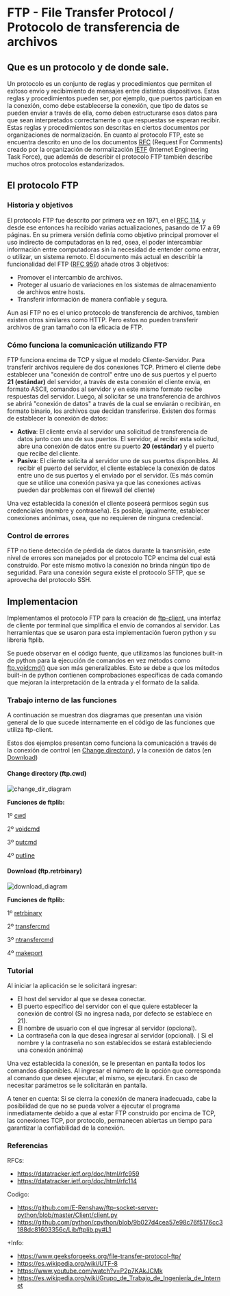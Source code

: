 # FTP - File Transfer Protocol / Protocolo de transferencia de archivos

##  Que es un protocolo y de donde sale.
Un protocolo es un conjunto de reglas y procedimientos que permiten el exitoso envío y recibimiento de mensajes entre distintos dispositivos. Estas reglas y procedimientos pueden ser, por ejemplo, que puertos participan en la conexión, como debe establecerse la conexión, que tipo de datos se pueden enviar a través de ella, como deben estructurarse esos datos para que sean interpretados correctamente o que respuestas se esperan recibir. Estas reglas y procedimientos son descritas en ciertos documentos por organizaciones de normalización.
En cuanto al protocolo FTP, este se encuentra descrito en uno de los documentos [RFC](https://www.rfc-editor.org) (Request For Comments) creado por la organización de normalización [IETF](https://www.ietf.org) (Internet Engineering Task Force), que además de describir el protocolo FTP también describe muchos otros protocolos estandarizados.

## El protocolo FTP
### Historia y objetivos
El protocolo FTP fue descrito por primera vez en 1971, en el [RFC 114](https://datatracker.ietf.org/doc/html/rfc114), y desde ese entonces ha recibido varias actualizaciones, pasando de 17 a 69 páginas. En su primera versión definía como objetivo principal promover el uso indirecto de computadoras en la red, osea, el poder intercambiar información entre computadoras sin la necesidad de entender como entrar, o utilizar, un sistema remoto. El documento más actual en describir la funcionalidad del FTP ([RFC 959](https://datatracker.ietf.org/doc/html/rfc959)) añade otros 3 objetivos:
- Promover el intercambio de archivos.
- Proteger al usuario de variaciones en los sistemas de almacenamiento de archivos entre hosts.
- Transferir información de manera confiable y segura.

Aun asi FTP no es el unico protocolo de transferencia de archivos, tambien existen otros similares como HTTP. Pero estos no pueden transferir archivos de gran tamaño con la eficacia de FTP.

### Cómo funciona la comunicación utilizando FTP
FTP funciona encima de TCP y sigue el modelo Cliente-Servidor. Para transferir archivos requiere de dos conexiones TCP. Primero el cliente debe establecer una "conexión de control" entre uno de sus puertos y el puerto **21 (estándar)** del servidor, a través de esta conexión el cliente envia, en formato ASCII, comandos al servidor y en este mismo formato recibe respuestas del servidor. Luego, al solicitar se una transferencia de archivos se abrirá "conexión de datos" a través de la cual se enviarán o recibirán, en formato binario, los archivos que decidan transferirse. Existen dos formas de establecer la conexión de datos:
- **Activa**: El cliente envía al servidor una solicitud de transferencia de datos junto con uno de sus puertos. El servidor, al recibir esta solicitud, abre una conexión de datos entre su puerto **20 (estándar)** y el puerto que recibe del cliente.
- **Pasiva**: El cliente solicita al servidor uno de sus puertos disponibles. Al recibir el puerto del servidor, el cliente establece la conexión de datos entre uno de sus puertos y el enviado por el servidor.
(Es más común que se utilice una conexión pasiva ya que las conexiones activas pueden dar problemas con el firewall del cliente)

Una vez establecida la conexión el cliente poseerá permisos según sus credenciales (nombre y contraseña). Es posible, igualmente, establecer conexiones anónimas, osea, que no requieren de ninguna credencial.

### Control de errores
FTP no tiene detección de pérdida de datos durante la transmisión, este nivel de errores son manejados por el protocolo TCP encima del cual está construido. Por este mismo motivo la conexión no brinda ningún tipo de seguridad. Para una conexión segura existe el protocolo SFTP, que se aprovecha del protocolo SSH.

##  Implementacion
Implementamos el protocolo FTP para la creación de [ftp-client](https://github.com/ArcosJuan/ftp-client), una interfaz de cliente por terminal que simplifica el envío de comandos al servidor. Las herramientas que se usaron para esta implementación fueron python y su librería ftplib.

Se puede observar en el código fuente, que utilizamos las funciones built-in de python para la ejecución de comandos en vez métodos como [ftp.voidcmd()](https://github.com/python/cpython/blob/9b027d4cea57e98c76f5176cc3188dc81603356c/Lib/ftplib.py#L283) que son más generalizables. Esto se debe a que los métodos built-in de python contienen comprobaciones específicas de cada comando que mejoran la interpretación de la entrada y el formato de la salida.

### Trabajo interno de las funciones
A continuación se muestran dos diagramas que presentan una visión general de lo que sucede internamente en el código de las funciones que utiliza ftp-client.

Estos dos ejemplos presentan como funciona la comunicación a través de la conexión de control (en [Change directory](https://github.com/ArcosJuan/ftp-client/blob/main/ftp_client.py#L92)), y la conexión de datos (en [Download](https://github.com/ArcosJuan/ftp-client/blob/main/ftp_client.py#L127))

#### Change directory (ftp.cwd)
![change_dir_diagram](https://user-images.githubusercontent.com/87381835/170430048-26eb1ac8-8795-4126-8aef-7f82f12c1fdd.png)


**Funciones de ftplib:**

1º [cwd](https://github.com/python/cpython/blob/9b027d4cea57e98c76f5176cc3188dc81603356c/Lib/ftplib.py#L614)

2º [voidcmd](https://github.com/python/cpython/blob/9b027d4cea57e98c76f5176cc3188dc81603356c/Lib/ftplib.py#L283)

3º [putcmd](https://github.com/python/cpython/blob/9b027d4cea57e98c76f5176cc3188dc81603356c/Lib/ftplib.py#L205)

4º [putline](https://github.com/python/cpython/blob/9b027d4cea57e98c76f5176cc3188dc81603356c/Lib/ftplib.py#L195)
#### Download (ftp.retrbinary)
![download_diagram](https://user-images.githubusercontent.com/87381835/170430106-8359ca96-cfe7-43f7-8108-2570dfe87d5a.png)

**Funciones de ftplib:**

1º [retrbinary](https://github.com/python/cpython/blob/9b027d4cea57e98c76f5176cc3188dc81603356c/Lib/ftplib.py#L421)

2º [transfercmd](https://github.com/python/cpython/blob/9b027d4cea57e98c76f5176cc3188dc81603356c/Lib/ftplib.py#L391)

3º [ntransfercmd](https://github.com/python/cpython/blob/9b027d4cea57e98c76f5176cc3188dc81603356c/Lib/ftplib.py#L336)

4º [makeport](https://github.com/python/cpython/blob/9b027d4cea57e98c76f5176cc3188dc81603356c/Lib/ftplib.py#L311)

### Tutorial
Al iniciar la aplicación se le solicitará ingresar:
- El host del servidor al que se desea conectar.
- El puerto específico del servidor con el que quiere establecer la conexión de control (Si no ingresa nada, por defecto se establece en 21).
- El nombre de usuario con el que ingresar al servidor (opcional).
- La contraseña con la que desea ingresar al servidor (opcional).
( Si el nombre y la contraseña no son establecidos se estará estableciendo una conexión anónima)

Una vez establecida la conexión, se le presentan en pantalla todos los comandos disponibles. Al ingresar el número de la opción que corresponda al comando que desee ejecutar, el mismo, se ejecutará. En caso de necesitar parámetros se le solicitarán en pantalla.

A tener en cuenta: Si se cierra la conexión de manera inadecuada, cabe la posibilidad de que no se pueda volver a ejecutar el programa inmediatamente debido a que al estar FTP construido por encima de TCP, las conexiones TCP, por protocolo, permanecen abiertas un tiempo para garantizar la confiabilidad de la conexión.

### Referencias
RFCs:
- https://datatracker.ietf.org/doc/html/rfc959
- https://datatracker.ietf.org/doc/html/rfc114

Codigo:
- https://github.com/E-Renshaw/ftp-socket-server-python/blob/master/Client/client.py
- https://github.com/python/cpython/blob/9b027d4cea57e98c76f5176cc3188dc81603356c/Lib/ftplib.py#L1

+Info:
- https://www.geeksforgeeks.org/file-transfer-protocol-ftp/
- https://es.wikipedia.org/wiki/UTF-8
- https://www.youtube.com/watch?v=P2p7KAkJCMk
- https://es.wikipedia.org/wiki/Grupo_de_Trabajo_de_Ingeniería_de_Internet


